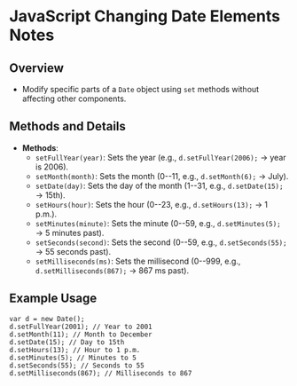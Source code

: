 JavaScript Changing Date Elements Notes
=======================================

Overview
--------

-   Modify specific parts of a `Date` object using `set` methods without affecting other components.

Methods and Details
-------------------

-   **Methods**:
    -   `setFullYear(year)`: Sets the year (e.g., `d.setFullYear(2006);` → year is 2006).
    -   `setMonth(month)`: Sets the month (0--11, e.g., `d.setMonth(6);` → July).
    -   `setDate(day)`: Sets the day of the month (1--31, e.g., `d.setDate(15);` → 15th).
    -   `setHours(hour)`: Sets the hour (0--23, e.g., `d.setHours(13);` → 1 p.m.).
    -   `setMinutes(minute)`: Sets the minute (0--59, e.g., `d.setMinutes(5);` → 5 minutes past).
    -   `setSeconds(second)`: Sets the second (0--59, e.g., `d.setSeconds(55);` → 55 seconds past).
    -   `setMilliseconds(ms)`: Sets the millisecond (0--999, e.g., `d.setMilliseconds(867);` → 867 ms past).

Example Usage
-------------

```
var d = new Date();
d.setFullYear(2001); // Year to 2001
d.setMonth(11); // Month to December
d.setDate(15); // Day to 15th
d.setHours(13); // Hour to 1 p.m.
d.setMinutes(5); // Minutes to 5
d.setSeconds(55); // Seconds to 55
d.setMilliseconds(867); // Milliseconds to 867

```